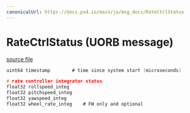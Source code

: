 ```yaml
---
canonicalUrl: https://docs.px4.io/main/ja/msg_docs/RateCtrlStatus
---
```


# RateCtrlStatus (UORB message)



[source file](https://github.com/PX4/PX4-Autopilot/blob/release/1.14/msg/RateCtrlStatus.msg)

```c
uint64 timestamp        # time since system start (microseconds)

# rate controller integrator status
float32 rollspeed_integ
float32 pitchspeed_integ
float32 yawspeed_integ
float32 wheel_rate_integ    # FW only and optional

```
